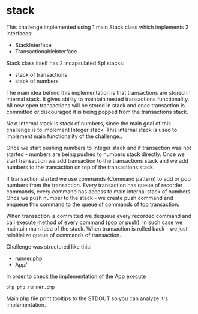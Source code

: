 # stack

This challenge implemented using 1 main Stack class which implements 2 interfaces: 
- StackInterface
- TransactionableInterface

Stack class itself has 2 incapsulated Spl stacks: 
- stack of transactions
- stack of numbers

The main idea behind this implementation is that transactions are stored in internal stack.
It gives ability to maintain nested transactions functionality. All new open transactions will be stored in stack and once transaction is committed
or discouraged it is being popped from the transactions stack.

Next internal stack is stack of numbers, since the main goal of this challenge is to implement Integer stack.
This internal stack is used to implement main functionality of the challenge..

Once we start pushing numbers to Integer stack and if transaction was not started - numbers are being pushed to numbers stack directly. Once we start transaction
we add transaction to the transactions stack and we add numbers to the transaction on top of the transactions stack.

If transaction started we use commands (Command pattern) to add or pop numbers from the transaction.
Every transaction has queue of recorder commands, every command has access to main internal stack of numbers.
Once we push number to the stack - we create push command and enqueue this command to the queue of commands of top transaction. 

When transaction is committed we dequeue every recorded command and call execute method of every command (pop or push). In such case we maintain main idea of the stack.
When transaction is rolled back - we just reinitialize queue of commands of transaction.

Challenge was structured like this:

- runner.php
- App/

In order to check the implementation of the App execute

```php php runner.php``` 

Main php file print tooltips to the STDOUT so you can analyze it's implementation.

